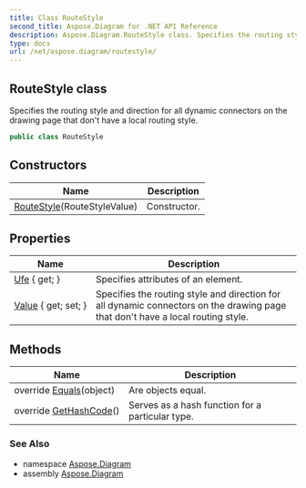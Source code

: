 ```yaml
---
title: Class RouteStyle
second_title: Aspose.Diagram for .NET API Reference
description: Aspose.Diagram.RouteStyle class. Specifies the routing style and direction for all dynamic connectors on the drawing page that dont have a local routing style
type: docs
url: /net/aspose.diagram/routestyle/
---
```

## RouteStyle class

Specifies the routing style and direction for all dynamic connectors on the drawing page that don't have a local routing style.

```csharp
public class RouteStyle
```

## Constructors

| Name | Description |
| --- | --- |
| [RouteStyle](routestyle/)(RouteStyleValue) | Constructor. |

## Properties

| Name | Description |
| --- | --- |
| [Ufe](../../aspose.diagram/routestyle/ufe/) { get; } | Specifies attributes of an element. |
| [Value](../../aspose.diagram/routestyle/value/) { get; set; } | Specifies the routing style and direction for all dynamic connectors on the drawing page that don't have a local routing style. |

## Methods

| Name | Description |
| --- | --- |
| override [Equals](../../aspose.diagram/routestyle/equals/)(object) | Are objects equal. |
| override [GetHashCode](../../aspose.diagram/routestyle/gethashcode/)() | Serves as a hash function for a particular type. |

### See Also

* namespace [Aspose.Diagram](../../aspose.diagram/)
* assembly [Aspose.Diagram](../../)


